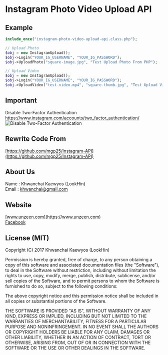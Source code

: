 # Instagram Photo Video Upload API

## Example

```php
include_once("instagram-photo-video-upload-api.class.php");

// Upload Photo
$obj = new InstagramUpload();
$obj->Login("YOUR_IG_USERNAME", "YOUR_IG_PASSWORD");
$obj->UploadPhoto("square-image.jpg", "Test Upload Photo From PHP");

// Upload Video
$obj = new InstagramUpload();
$obj->Login("YOUR_IG_USERNAME", "YOUR_IG_PASSWORD");
$obj->UploadVideo("test-video.mp4", "square-thumb.jpg", "Test Upload Video From PHP");
```

## Important
Disable Two-Factor Authentication https://www.instagram.com/accounts/two_factor_authentication/
![Disable Two-Factor Authentication](https://www.unzeen.com/github/instagram-photo-video-upload-api/disable-two-factor-authentication.jpg "Disable Two-Factor Authentication")

## Rewrite Code From
[https://github.com/mgp25/Instagram-API](https://github.com/mgp25/Instagram-API)

## About Us
Name : Khwanchai Kaewyos (LookHin)  
Email : khwanchai@gmail.com

## Website
[www.unzeen.com](https://www.unzeen.com)  
[Facebook](https://www.facebook.com/LookHin)  



## License (MIT)

Copyright (C) 2017 Khwanchai Kaewyos (LookHin)

Permission is hereby granted, free of charge, to any person obtaining a copy of this software and associated documentation files (the "Software"), to deal in the Software without restriction, including without limitation the rights to use, copy, modify, merge, publish, distribute, sublicense, and/or sell copies of the Software, and to permit persons to whom the Software is furnished to do so, subject to the following conditions:

The above copyright notice and this permission notice shall be included in all copies or substantial portions of the Software.

THE SOFTWARE IS PROVIDED "AS IS", WITHOUT WARRANTY OF ANY KIND, EXPRESS OR IMPLIED, INCLUDING BUT NOT LIMITED TO THE WARRANTIES OF MERCHANTABILITY, FITNESS FOR A PARTICULAR PURPOSE AND NONINFRINGEMENT. IN NO EVENT SHALL THE AUTHORS OR COPYRIGHT HOLDERS BE LIABLE FOR ANY CLAIM, DAMAGES OR OTHER LIABILITY, WHETHER IN AN ACTION OF CONTRACT, TORT OR OTHERWISE, ARISING FROM, OUT OF OR IN CONNECTION WITH THE SOFTWARE OR THE USE OR OTHER DEALINGS IN THE SOFTWARE.
